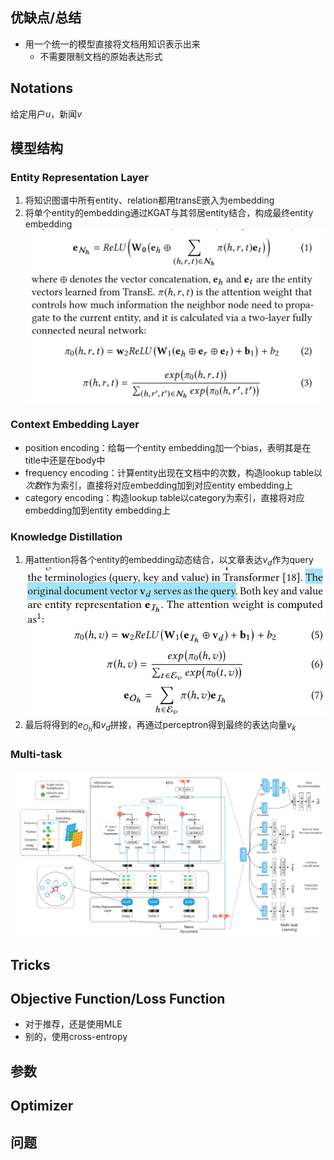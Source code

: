 ## 优缺点/总结
- 用一个统一的模型直接将文档用知识表示出来
  - 不需要限制文档的原始表达形式
## Notations
给定用户$u$，新闻$v$
## 模型结构
### Entity Representation Layer
1. 将知识图谱中所有entity、relation都用transE嵌入为embedding
2. 将单个entity的embedding通过KGAT与其邻居entity结合，构成最终entity embedding![](../Resources/42_1.png)
### Context Embedding Layer
- position encoding：给每一个entity embedding加一个bias，表明其是在title中还是在body中
- frequency encoding：计算entity出现在文档中的次数，构造lookup table以*次数*作为索引，直接将对应embedding加到对应entity embedding上
- category encoding：构造lookup table以category为索引，直接将对应embedding加到entity embedding上
### Knowledge Distillation
1. 用attention将各个entity的embedding动态结合，以文章表达$v_d$作为query![](../Resources/42_2.png)
2. 最后将得到的$e_{O_h}$和$v_d$拼接，再通过perceptron得到最终的表达向量$v_k$
### Multi-task
![](../Resources/42_3.png)
## Tricks
## Objective Function/Loss Function
- 对于推荐，还是使用MLE
- 别的，使用cross-entropy
## 参数
## Optimizer
## 问题